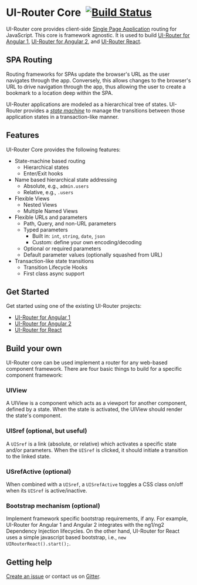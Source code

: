 # UI-Router Core &nbsp;[![Build Status](https://travis-ci.org/ui-router/core.svg?branch=master)](https://travis-ci.org/ui-router/core)

UI-Router core provides client-side [Single Page Application](https://en.wikipedia.org/wiki/Single-page_application) 
routing for JavaScript.
This core is framework agnostic.
It is used to build
[UI-Router for Angular 1](//ui-router.github.io/ng1),
[UI-Router for Angular 2](//ui-router.github.io/ng2), and 
[UI-Router React](//ui-router.github.io/react).

## SPA Routing

Routing frameworks for SPAs update the browser's URL as the user navigates through the app.  Conversely, this allows 
changes to the browser's URL to drive navigation through the app, thus allowing the user to create a bookmark to a 
location deep within the SPA.

UI-Router applications are modeled as a hierarchical tree of states. UI-Router provides a 
[*state machine*](https://en.wikipedia.org/wiki/Finite-state_machine) to manage the transitions between those 
application states in a transaction-like manner. 

## Features

UI-Router Core provides the following features:

- State-machine based routing
  - Hierarchical states
  - Enter/Exit hooks
- Name based hierarchical state addressing
  - Absolute, e.g., `admin.users`
  - Relative, e.g., `.users`
- Flexible Views
  - Nested Views
  - Multiple Named Views
- Flexible URLs and parameters
  - Path, Query, and non-URL parameters
  - Typed parameters 
    - Built in: `int`, `string`, `date`, `json`
    - Custom: define your own encoding/decoding
  - Optional or required parameters
  - Default parameter values (optionally squashed from URL)
- Transaction-like state transitions
  - Transition Lifecycle Hooks
  - First class async support

## Get Started

Get started using one of the existing UI-Router projects:

- [UI-Router for Angular 1](https://ui-router.github.io/ng1)
- [UI-Router for Angular 2](https://ui-router.github.io/ng2)
- [UI-Router for React](https://ui-router.github.io/react)

## Build your own

UI-Router core can be used implement a router for any web-based component framework.
There are four basic things to build for a specific component framework:

### UIView

A UIView is a component which acts as a viewport for another component, defined by a state.
When the state is activated, the UIView should render the state's component.

### UISref (optional, but useful)

A `UISref` is a link (absolute, or relative) which activates a specific state and/or parameters.
When the `UISref` is clicked, it should initiate a transition to the linked state.

### USrefActive (optional)

When combined with a `UISref`, a `UISrefActive` toggles a CSS class on/off when its `UISref` is active/inactive.

### Bootstrap mechanism (optional)

Implement framework specific bootstrap requirements, if any.
For example, UI-Router for Angular 1 and Angular 2 integrates with the ng1/ng2 Dependency Injection lifecycles.
On the other hand, UI-Router for React uses a simple javascript based bootstrap, i.e., `new UIRouterReact().start();`.

## Getting help

[Create an issue](https://github.com/ui-router/core/issues) or contact us on [Gitter](https://gitter.im/angular-ui/ui-router).
